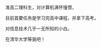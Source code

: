准高二理科生，对计算机满怀憧憬，

目前首要任务是学习完高中课程，并拿下高考。

对信息技术几乎一无所知的小白。

在清华大学等我吧！

<!--
**fantasy-01/fantasy-01** is a ✨ _special_ ✨ repository because its `README.md` (this file) appears on your GitHub profile.

Here are some ideas to get you started:

- 🔭 I’m currently working on ...
- 🌱 I’m currently learning ...
- 👯 I’m looking to collaborate on ...
- 🤔 I’m looking for help with ...
- 💬 Ask me about ...
- 📫 How to reach me: ...
- 😄 Pronouns: ...
- ⚡ Fun fact: ...
-->
